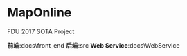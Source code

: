 # MapOnline
FDU 2017 SOTA Project

**前端**:docs\front_end
**后端**:src
**Web Service**:docs\WebService
